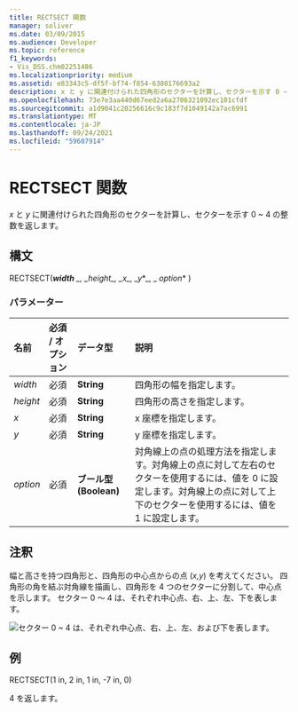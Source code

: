 ```yaml
---
title: RECTSECT 関数
manager: soliver
ms.date: 03/09/2015
ms.audience: Developer
ms.topic: reference
f1_keywords:
- Vis_DSS.chm82251486
ms.localizationpriority: medium
ms.assetid: e83343c5-df5f-bf74-f854-6380176693a2
description: x と y に関連付けられた四角形のセクターを計算し、セクターを示す 0 ~ 4 の整数を返します。
ms.openlocfilehash: 73e7e3aa440d67eed2a6a2706321092ec101cfdf
ms.sourcegitcommit: a1d9041c20256616c9c183f7d1049142a7ac6991
ms.translationtype: MT
ms.contentlocale: ja-JP
ms.lasthandoff: 09/24/2021
ms.locfileid: "59607914"
---
```

# <a name="rectsect-function"></a>RECTSECT 関数

*x* と *y* に関連付けられた四角形のセクターを計算し、セクターを示す 0 ~ 4 の整数を返します。 
  
## <a name="syntax"></a>構文

RECTSECT(***width** _, _*_height_*_, _*_x_*_, _*_y_*_, _ *_option_** ) 
  
### <a name="parameters"></a>パラメーター

|**名前**|**必須 / オプション**|**データ型**|**説明**|
|:-----|:-----|:-----|:-----|
| _width_ <br/> |必須  <br/> |**String** <br/> |四角形の幅を指定します。  <br/> |
| _height_ <br/> |必須  <br/> |**String** <br/> |四角形の高さを指定します。  <br/> |
| _x_ <br/> |必須  <br/> |**String** <br/> |x 座標を指定します。  <br/> |
| _y_ <br/> |必須  <br/> |**String** <br/> |y 座標を指定します。  <br/> |
| _option_ <br/> |必須  <br/> |**ブール型 (Boolean)** <br/> |対角線上の点の処理方法を指定します。対角線上の点に対して左右のセクターを使用するには、値を 0 に設定します。対角線上の点に対して上下のセクターを使用するには、値を 1 に設定します。  <br/> |
   
## <a name="remarks"></a>注釈

幅と高さを持つ四角形と、四角形の中心点からの点 (*x,y*) を考えてください。 四角形の角を結ぶ対角線を描画し、四角形を 4 つのセクターに分割して、中心点を示します。 セクター 0 ～ 4 は、それぞれ中心点、右、上、左、下を表します。 
  
![セクター 0 ~ 4 は、それぞれ中心点、右、上、左、および下を表します。](media/ShpSheetRef_CA_03_ZA07645862.gif)
  
## <a name="example"></a>例

RECTSECT(1 in, 2 in, 1 in, -7 in, 0) 
  
4 を返します。 
  

